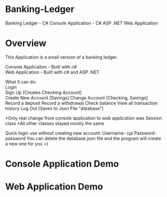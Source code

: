 # Banking-Ledger
Banking Ledger - C# Console Application - C# ASP .NET  Web Application

# Overview
This Application is a small version of a banking ledger.<br>

Console Applicaiton - Built with c#<br>
Web Application - Built with c# and ASP .NET<br>

What it can do:<br>
    Login<br>
    Sign Up [Creates Checking Account]<br>
    Create New Account [Savings]
    Change Account [Checking, Savings]
    Record a deposit
    Record a withdrawal
    Check balance
    View all transaction history
    Log Out [Saves to Json File "database"]
    
*Only real change from console application to web application was Session class
*All other classes stayed mostly the same

Quick login use without creating new account: Username- cja Password- password
You can delete the database.json file and the program will create a new one for you =)

# Console Application Demo



# Web Application Demo

